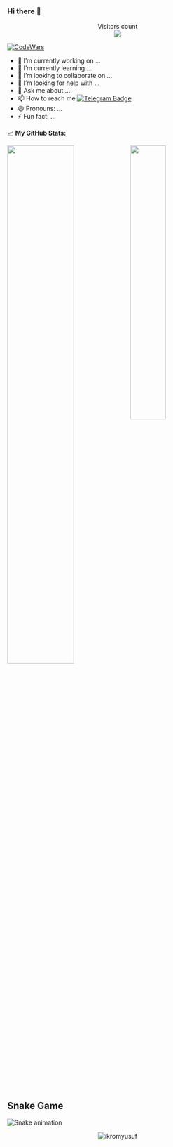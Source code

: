 ### Hi there 👋

<!-- ![ikromyusuf's github stats](https://github-readme-stats.vercel.app/api?username=ikromyusuf&show_icons=true&theme=tokyonight)  -->

<p align="center"> 
  Visitors count<br>
  <img src="https://profile-counter.glitch.me/ikromyusuf/count.svg" />
</p>

[![CodeWars](https://www.codewars.com/users/ikromyusupov/badges/large)](https://www.codewars.com/users/ikromyusupov)

- 🔭 I’m currently working on ...
- 🌱 I’m currently learning ...
- 👯 I’m looking to collaborate on ...
- 🤔 I’m looking for help with ...
- 💬 Ask me about ...
- 📫 How to reach me:[![Telegram Badge](https://img.shields.io/badge/-Telegram-blue?style=flat-square&logo=Telegram&logoColor=white&link=https://t.me/yusupovdev)](https://t.me/yusupovdev)
- 😄 Pronouns: ...
- ⚡ Fun fact: ...

📈 **My GitHub Stats:**

<div display="flex">
  <p>
    <img width="55%" align="top" src="https://github-readme-stats.vercel.app/api?username=ikromyusuf&show_icons=true&hide_border=true&&count_private=true&include_all_commits=true&theme=gotham" />
    <img width="40%" align="top" src="https://github-readme-stats.vercel.app/api/top-langs/?username=ikromyusuf&exclude_repo=KNN-Image-Classification&show_icons=true&hide_border=true&layout=compact&langs_count=8&theme=gotham&include_all_commits=true"/>
  </p>
</div>

## Snake Game

![Snake animation](https://github.com/mirsaid-mirzohidov/mirsaid-mirzohidov/blob/output/github-contribution-grid-snake.svg)

<p align="center"> <img src="https://github-readme-stats.vercel.app/api?username=ikromyusuf&show_icons=true&theme=gotham" alt="ikromyusuf" />
 
